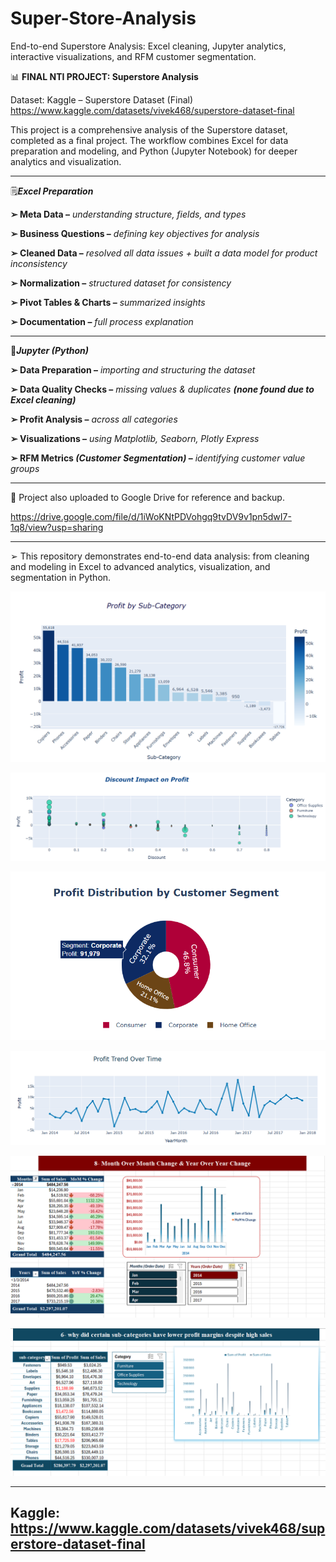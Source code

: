 # Super-Store-Analysis
End-to-end Superstore Analysis: Excel cleaning, Jupyter analytics, interactive visualizations, and RFM customer segmentation.

📊 **FINAL NTI PROJECT: Superstore Analysis**

Dataset: Kaggle – Superstore Dataset (Final)
https://www.kaggle.com/datasets/vivek468/superstore-dataset-final

This project is a comprehensive analysis of the Superstore dataset, completed as a final project. 
The workflow combines Excel for data preparation and modeling, and Python (Jupyter Notebook) for deeper analytics and visualization.
__________________

🗒***Excel Preparation***

**➢ Meta Data –** *understanding structure, fields, and types*

**➢ Business Questions –** *defining key objectives for analysis*

**➢ Cleaned Data –** *resolved all data issues + built a data model for product inconsistency*

**➢ Normalization –** *structured dataset for consistency*

**➢ Pivot Tables & Charts –** *summarized insights*

**➢ Documentation –** *full process explanation*
__________________

👾***Jupyter (Python)***
 
**➢ Data Preparation –** *importing and structuring the dataset*

**➢ Data Quality Checks –** *missing values & duplicates* ***(none found due to Excel cleaning)***

**➢ Profit Analysis –** *across all categories*

**➢ Visualizations –** *using Matplotlib, Seaborn, Plotly Express*

**➢ RFM Metrics ***(Customer Segmentation)*** –** *identifying customer value groups*
______________________

📍 Project also uploaded to Google Drive for reference and backup.

  https://drive.google.com/file/d/1iWoKNtPDVohgq9tvDV9v1pn5dwI7-1q8/view?usp=sharing
 ________________________
 
➢ This repository demonstrates end-to-end data analysis: from cleaning and modeling in Excel to advanced analytics, visualization, and segmentation in Python.

![image alt](https://github.com/Andrew192100099/Super-Store-Analysis/blob/main/Images/Profit%20by%20Sub-Category_px.png)

![image alt](https://github.com/Andrew192100099/Super-Store-Analysis/blob/main/Images/Discount%20Impact%20on%20Profit_px.scatter.png)

![image alt](https://github.com/Andrew192100099/Super-Store-Analysis/blob/main/Images/Profit%20Distribution%20by%20Customer%20Segment_px.pie.png)

![image alt](https://github.com/Andrew192100099/Super-Store-Analysis/blob/main/Images/Profit%20Trend%20Over%20Time_px.line.png)

![image alt](https://github.com/Andrew192100099/Super-Store-Analysis/blob/main/Images/MOM%20%26%20YOY.png)

![image alt](https://github.com/Andrew192100099/Super-Store-Analysis/blob/main/Images/Certain%20sub-categories%20have%20lower%20profit%20margins%20despite%20high%20sales.png)

_____________

## **Kaggle:** https://www.kaggle.com/datasets/vivek468/superstore-dataset-final


